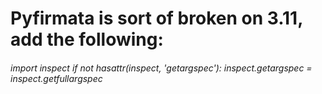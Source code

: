 <h1>Pyfirmata is sort of broken on 3.11, add the following:</h1>
<h6>        
        import inspect
            if not hasattr(inspect, 'getargspec'):
                inspect.getargspec = inspect.getfullargspec
</h6>
